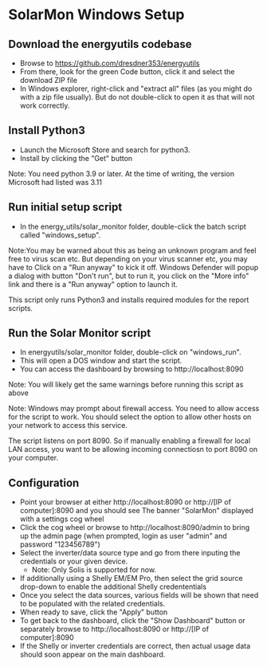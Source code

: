 # SolarMon Windows Setup

## Download the energyutils codebase
* Browse to https://github.com/dresdner353/energyutils 
* From there, look for the green Code button, click it and select the download ZIP file 
* In Windows explorer, right-click and "extract all" files (as you might do with a zip file usually). 
  But do not double-click to open it as that will not work correctly. 


## Install Python3

* Launch the Microsoft Store and search for python3. 
* Install by clicking the "Get" button

Note: You need python 3.9 or later. At the time of writing, the version Microsoft had 
listed was 3.11


## Run initial setup script

* In the energy_utils/solar_monitor folder, double-click the batch script called "windows_setup".

Note:You may be warned about this as being an unknown program and feel free to 
virus scan etc. But depending on your virus scanner etc, you may have to 
Click on a "Run anyway" to kick it off. Windows Defender will popup a dialog with 
button "Don't run", but to run it, you click on the "More info" link and there is a 
"Run anyway" option to launch it.

This script only runs Python3 and installs required modules for 
the report scripts. 


## Run the Solar Monitor script

* In energyutils/solar_monitor folder, double-click on "windows_run".
* This will open a DOS window and start the script.
* You can access the dashboard by browsing to http://localhost:8090

Note: You will likely get the same warnings before running this script as above

Note: Windows may prompt about firewall access. You need to allow access for the script to work. You should select the option to allow other hosts on your network to access this service.

The script listens on port 8090. So if manually enabling a firewall for local LAN access, you want to be allowing incoming connectiosn to port 8090 on your computer.

## Configuration
* Point your browser at either http://localhost:8090 or http://[IP of computer]:8090 and you should see The banner "SolarMon" displayed with a settings cog wheel
* Click the cog wheel or browse to http://localhost:8090/admin to bring up the admin page (when prompted, login as user "admin" and password "123456789")
* Select the inverter/data source type and go from there inputing the credentials or your given device. 
   - Note: Only Solis is supported for now.
* If additionally using a Shelly EM/EM Pro, then select the grid source drop-down to enable the additional Shelly credententials
* Once you select the data sources, various fields will be shown that need to be populated with the related credentials.
* When ready to save, click the "Apply" button
* To get back to the dashboard, click the "Show Dashboard" button or separately browse to http://localhost:8090 or http://[IP of computer]:8090
* If the Shelly or inverter credentials are correct, then actual usage data should soon appear on the main dashboard.
